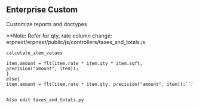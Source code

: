 ## Enterprise Custom

Customize reports and doctypes

**Note:
Refer for qty, rate column change:
erpnext/erpnext/public/js/controllers/taxes_and_totals.js

```calculate_item_values```
```if(item.sqft){
item.amount = flt(item.rate * item.qty * item.sqft, precision("amount", item));
}
else{
item.amount = flt(item.rate * item.qty, precision("amount", item));```


Also edit taxes_and_totals.py

